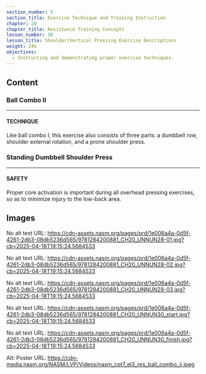 ```yaml
---
section_number: 5
section_title: Exercise Technique and Training Instruction
chapter: 20
chapter_title: Resistance Training Concepts
lesson_number: 10
lesson_title: Shoulder/Vertical Pressing Exercise Descriptions
weight: 24%
objectives:
  - Instructing and demonstrating proper exercise techniques.
---
```


## Content
### Ball Combo II

---

#### TECHNIQUE

Like ball combo I, this exercise also consists of three parts: a dumbbell row, shoulder external rotation, and a prone shoulder press.

### Standing Dumbbell Shoulder Press

---

#### SAFETY

Proper core activation is important during all overhead pressing exercises, so as to minimize injury to the low-back area.

## Images

No alt text
URL: https://cdn-assets.nasm.org/pages/prd/1e006a4a-0d5f-4261-2db3-08db5236d565/9781284200881_CH20_UNNUN28-01.jpg?cb=2025-04-18T19:15:24.5684533

No alt text
URL: https://cdn-assets.nasm.org/pages/prd/1e006a4a-0d5f-4261-2db3-08db5236d565/9781284200881_CH20_UNNUN28-02.jpg?cb=2025-04-18T19:15:24.5684533

No alt text
URL: https://cdn-assets.nasm.org/pages/prd/1e006a4a-0d5f-4261-2db3-08db5236d565/9781284200881_CH20_UNNUN28-03.jpg?cb=2025-04-18T19:15:24.5684533

No alt text
URL: https://cdn-assets.nasm.org/pages/prd/1e006a4a-0d5f-4261-2db3-08db5236d565/9781284200881_CH20_UNNUN30_start.jpg?cb=2025-04-18T19:15:24.5684533

No alt text
URL: https://cdn-assets.nasm.org/pages/prd/1e006a4a-0d5f-4261-2db3-08db5236d565/9781284200881_CH20_UNNUN30_finish.jpg?cb=2025-04-18T19:15:24.5684533

Alt: Poster
URL: https://cdn-media.nasm.org/NASM/LVP/Videos/nasm_cpt7_el3_res_ball_combo_ii.jpeg
